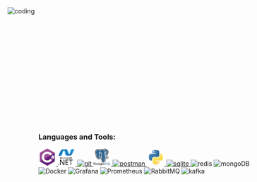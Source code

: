 <img align="right" alt="coding" src="https://gifdb.com/images/high/evangelion-kawaii-asuka-kaworu-20d85ad182mc9z2e.gif" jsaction="VQAsE" class="r48jcc pT0Scc iPVvYb" style="max-width: 1012px; height: 284px; margin: 0px; width: 574px;" alt="Evangelion Kawaii Asuka Kaworu GIF | GIFDB.com" jsname="kn3ccd">
<p align="left">
</p>

<h3 align="left">Languages and Tools:</h3>
<p align="left"> <a href="https://www.w3schools.com/cs/" target="_blank" rel="noreferrer"> <img src="https://raw.githubusercontent.com/devicons/devicon/master/icons/csharp/csharp-original.svg" alt="csharp" width="40" height="40"/> </a> <a href="https://dotnet.microsoft.com/" target="_blank" rel="noreferrer"> <img src="https://raw.githubusercontent.com/devicons/devicon/master/icons/dot-net/dot-net-original-wordmark.svg" alt="dotnet" width="40" height="40"/> </a> <a href="https://git-scm.com/" target="_blank" rel="noreferrer"> <img src="https://www.vectorlogo.zone/logos/git-scm/git-scm-icon.svg" alt="git" width="40" height="40"/> </a> <a href="https://www.postgresql.org" target="_blank" rel="noreferrer"> <img src="https://raw.githubusercontent.com/devicons/devicon/master/icons/postgresql/postgresql-original-wordmark.svg" alt="postgresql" width="40" height="40"/> </a> <a href="https://postman.com" target="_blank" rel="noreferrer"> <img src="https://www.vectorlogo.zone/logos/getpostman/getpostman-icon.svg" alt="postman" width="40" height="40"/> </a> <a href="https://www.python.org" target="_blank" rel="noreferrer"> <img src="https://raw.githubusercontent.com/devicons/devicon/master/icons/python/python-original.svg" alt="python" width="40" height="40"/> </a> <a href="https://www.sqlite.org/" target="_blank" rel="noreferrer"> <img src="https://www.vectorlogo.zone/logos/sqlite/sqlite-icon.svg" alt="sqlite" width="40" height="40"/> </a> <a><img width="40" height="40" src="https://raw.githubusercontent.com/marwin1991/profile-technology-icons/refs/heads/main/icons/redis.png" alt="redis" title="redis"/></a> <a><img width="40" height="40" src="https://raw.githubusercontent.com/marwin1991/profile-technology-icons/refs/heads/main/icons/mongodb.png" alt="mongoDB" title="mongoDB"/></a>	<a><img width="40" height="40" src="https://raw.githubusercontent.com/marwin1991/profile-technology-icons/refs/heads/main/icons/docker.png" alt="Docker" title="Docker"/></a>	<a><img width="40" height="40" src="https://raw.githubusercontent.com/marwin1991/profile-technology-icons/refs/heads/main/icons/grafana.png" alt="Grafana" title="Grafana"/></a>	<a><img width="40" height="40" src="https://raw.githubusercontent.com/marwin1991/profile-technology-icons/refs/heads/main/icons/prometheus.png" alt="Prometheus" title="Prometheus"/></a>	<a><img width="40" height="40" src="https://raw.githubusercontent.com/marwin1991/profile-technology-icons/refs/heads/main/icons/rabbitmq.png" alt="RabbitMQ" title="RabbitMQ"/></a>	<a><img width="40" height="40" src="https://raw.githubusercontent.com/marwin1991/profile-technology-icons/refs/heads/main/icons/kafka.png" alt="kafka" title="kafka"/></a> </p>
